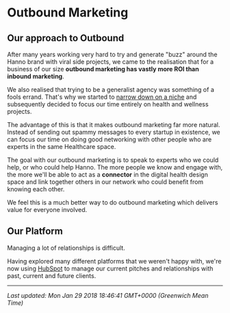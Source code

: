 # Outbound Marketing

<h2>Our approach to Outbound</h2>
<p>After many years working very hard to try and generate "buzz" around the Hanno brand with viral side projects, we came to the realisation that for a business of our size&nbsp;<strong>outbound marketing has vastly more ROI than inbound marketing</strong>.</p>
<p>We also realised that trying to be a generalist agency was something of a fools errand. That's why we started to <a href="https://hanno.co/blog/focus-health-sustainability/">narrow down on a niche</a>&nbsp;and subsequently decided to focus our time entirely on health and wellness projects.</p>
<p>The advantage of this is that it makes outbound marketing far more natural. Instead of sending out spammy messages to every startup in existence, we can focus our time on doing good networking with other people who are experts in the same Healthcare space.</p>
<p>The goal with our outbound marketing is to speak to experts who we could help, or who could help Hanno. The more people we know and engage with, the more we'll be able to act as a&nbsp;<strong>connector</strong> in the digital health design space and link together others in our network who could benefit from knowing each other.</p>
<p>We feel this is a much better way to do outbound marketing which delivers value for everyone involved.</p>
<h2>Our Platform</h2>
<p>Managing a lot of relationships is difficult.</p>
<p>Having explored many different platforms that we weren't happy with, we're now using <a href="https://www.hubspot.com/">HubSpot</a> to manage our current pitches and relationships with past, current and future clients.</p>

<hr />

_Last updated: Mon Jan 29 2018 18:46:41 GMT+0000 (Greenwich Mean Time)_
